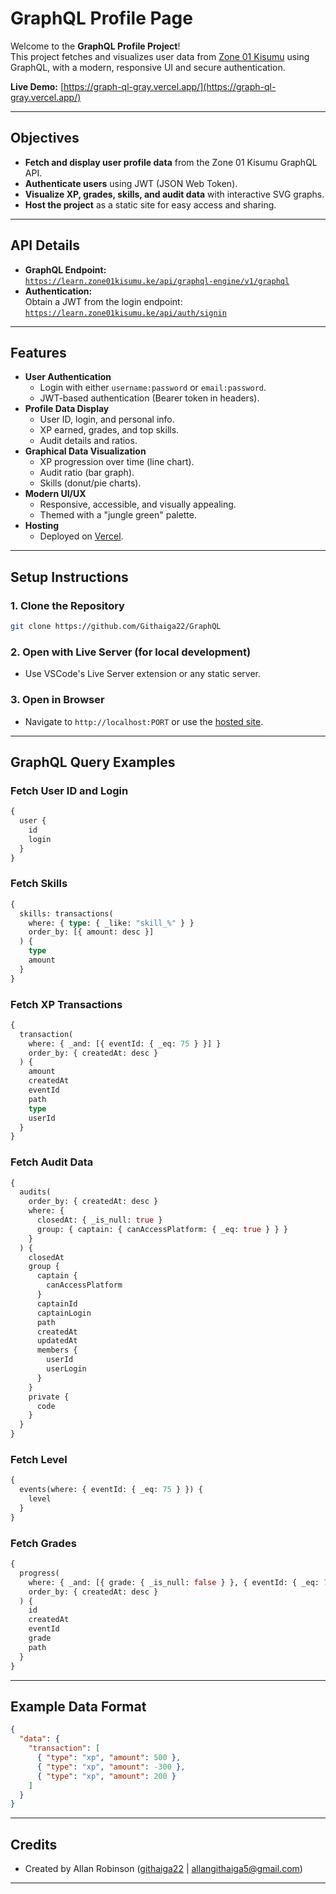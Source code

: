 # GraphQL Profile Page

Welcome to the **GraphQL Profile Project**!  
This project fetches and visualizes user data from [Zone 01 Kisumu](https://learn.zone01kisumu.ke) using GraphQL, with a modern, responsive UI and secure authentication.

**Live Demo:** [https://graph-ql-gray.vercel.app/](https://graph-ql-gray.vercel.app/)

---

## Objectives

- **Fetch and display user profile data** from the Zone 01 Kisumu GraphQL API.
- **Authenticate users** using JWT (JSON Web Token).
- **Visualize XP, grades, skills, and audit data** with interactive SVG graphs.
- **Host the project** as a static site for easy access and sharing.

---

## API Details

- **GraphQL Endpoint:**  
  [`https://learn.zone01kisumu.ke/api/graphql-engine/v1/graphql`](https://learn.zone01kisumu.ke/api/graphql-engine/v1/graphql)
- **Authentication:**  
  Obtain a JWT from the login endpoint:  
  [`https://learn.zone01kisumu.ke/api/auth/signin`](https://learn.zone01kisumu.ke/api/auth/signin)

---

## Features

- **User Authentication**
  - Login with either `username:password` or `email:password`.
  - JWT-based authentication (Bearer token in headers).
- **Profile Data Display**
  - User ID, login, and personal info.
  - XP earned, grades, and top skills.
  - Audit details and ratios.
- **Graphical Data Visualization**
  - XP progression over time (line chart).
  - Audit ratio (bar graph).
  - Skills (donut/pie charts).
- **Modern UI/UX**
  - Responsive, accessible, and visually appealing.
  - Themed with a "jungle green" palette.
- **Hosting**
  - Deployed on [Vercel](https://graph-ql-gray.vercel.app/).

---

## Setup Instructions

### 1. Clone the Repository

```sh
git clone https://github.com/Githaiga22/GraphQL

```

### 2. Open with Live Server (for local development)

- Use VSCode's Live Server extension or any static server.

### 3. Open in Browser

- Navigate to `http://localhost:PORT` or use the [hosted site](https://graph-ql-gray.vercel.app/).

---

## GraphQL Query Examples

### Fetch User ID and Login

```graphql
{
  user {
    id
    login
  }
}
```

### Fetch Skills

```graphql
{
  skills: transactions(
    where: { type: { _like: "skill_%" } }
    order_by: [{ amount: desc }]
  ) {
    type
    amount
  }
}
```

### Fetch XP Transactions

```graphql
{
  transaction(
    where: { _and: [{ eventId: { _eq: 75 } }] }
    order_by: { createdAt: desc }
  ) {
    amount
    createdAt
    eventId
    path
    type
    userId
  }
}
```

### Fetch Audit Data

```graphql
{
  audits(
    order_by: { createdAt: desc }
    where: {
      closedAt: { _is_null: true }
      group: { captain: { canAccessPlatform: { _eq: true } } }
    }
  ) {
    closedAt
    group {
      captain {
        canAccessPlatform
      }
      captainId
      captainLogin
      path
      createdAt
      updatedAt
      members {
        userId
        userLogin
      }
    }
    private {
      code
    }
  }
}
```

### Fetch Level

```graphql
{
  events(where: { eventId: { _eq: 75 } }) {
    level
  }
}
```

### Fetch Grades

```graphql
{
  progress(
    where: { _and: [{ grade: { _is_null: false } }, { eventId: { _eq: 75 } }] }
    order_by: { createdAt: desc }
  ) {
    id
    createdAt
    eventId
    grade
    path
  }
}
```

---

## Example Data Format

```json
{
  "data": {
    "transaction": [
      { "type": "xp", "amount": 500 },
      { "type": "xp", "amount": -300 },
      { "type": "xp", "amount": 200 }
    ]
  }
}
```

---

## Credits


- Created by Allan Robinson ([githaiga22](https://github.com/githaiga22) | allangithaiga5@gmail.com)

---
